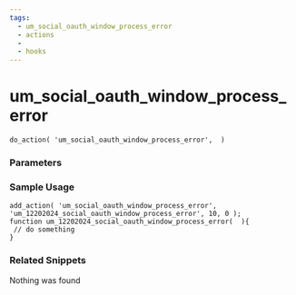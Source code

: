 ```yaml
---
tags: 
  - um_social_oauth_window_process_error
  - actions
  - 
  - hooks
---
```

# um\_social\_oauth\_window\_process\_error

``` php:no-line-numbers
do_action( 'um_social_oauth_window_process_error',  )
```
<div class='hook-sep'></div>

### Parameters

<div class='hook-sep'></div>



### Sample Usage

``` php:no-line-numbers
add_action( 'um_social_oauth_window_process_error', 'um_12202024_social_oauth_window_process_error', 10, 0 );
function um_12202024_social_oauth_window_process_error(  ){
 // do something
}
```
<div class='hook-sep'></div>



### Related Snippets

Nothing was found

